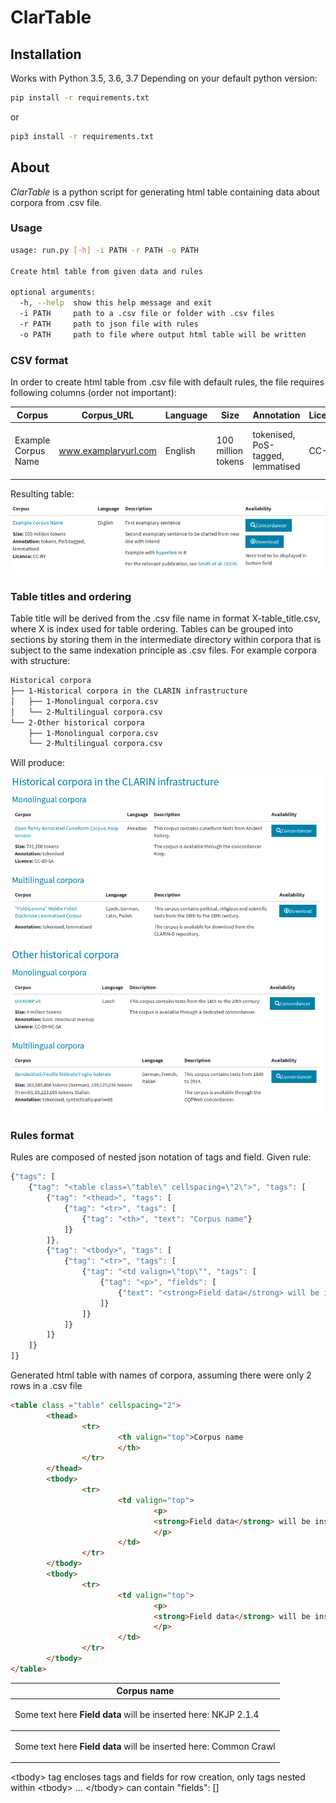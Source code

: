 ClarTable
=========

Installation
------------
Works with Python 3.5, 3.6, 3.7
Depending on your default python version:
```bash
pip install -r requirements.txt
```
or
```bash
pip3 install -r requirements.txt
```

About
-----
*ClarTable* is a python script for generating html table containing data about corpora from .csv file.


### Usage
```bash
usage: run.py [-h] -i PATH -r PATH -o PATH

Create html table from given data and rules

optional arguments:
  -h, --help  show this help message and exit
  -i PATH     path to a .csv file or folder with .csv files
  -r PATH     path to json file with rules
  -o PATH     path to file where output html table will be written
```

### CSV format
In order to create html table from .csv file with default rules, the file requires following columns (order not important):

Corpus | Corpus_URL | Language | Size | Annotation | Licence | Description | Buttons | Buttons_URL | Publication | Publication_URL | Note
-------|------------|----------|------|------------|---------|-------------|---------|-------------|-------------|-----------------|-------
Example Corpus Name | www.examplaryurl.com | English | 100 million tokens | tokenised, PoS-tagged, lemmatised | CC-BY | First examplary sentence#SEPSecond examplary sentence to be started from new line#SEPExample with ```<a href="http://some.url">hyperlink</a>``` in it | Concordancer#SEPDownload | https://www.concordancer.com/#SEPhttps://www.download.com | Smith et al. (3019) | https://publication.url | Note text to be displayed in button field

Resulting table:
![Examplary table](docs/media/example.png)

### Table titles and ordering
Table title will be derived from the .csv file name in format X-table_title.csv, where X is index used for table ordering. 
Tables can be grouped into sections by storing them in the intermediate directory within corpora that is subject to the same indexation principle as .csv files.
For example corpora with structure:
```bash
Historical corpora
├── 1-Historical corpora in the CLARIN infrastructure
│   ├── 1-Monolingual corpora.csv
│   └── 2-Multilingual corpora.csv
└── 2-Other historical corpora
    ├── 1-Monolingual corpora.csv
    └── 2-Multilingual corpora.csv
```
Will produce:

![Examplary corpora](docs/media/corpora.png)

### Rules format
Rules are composed of nested json notation of tags and field. 
Given rule:
```javascript
{"tags": [
	{"tag": "<table class=\"table\" cellspacing=\"2\">", "tags": [
		{"tag": "<thead>", "tags": [
			{"tag": "<tr>", "tags": [
				{"tag": "<th>", "text": "Corpus name"}
			]}	
		]},
		{"tag": "<tbody>", "tags": [
			{"tag": "<tr>", "tags": [
				{"tag": "<td valign=\"top\"", "tags": [
					{"tag": "<p>", "fields": [
						{"text": "<strong>Field data</strong> will be inserted here: %s", "columns": ['column_name_in_csv_file']}
					]}
				]}
			]}
		]}
	]}
]}
```

Generated html table with names of corpora, assuming there were only 2 rows in a .csv file
```html
<table class ="table" cellspacing="2">
        <thead>
                <tr>
                        <th valign="top">Corpus name
                        </th>
                </tr>
        </thead>
        <tbody>
                <tr>
                        <td valign="top">
                                <p>
                                <strong>Field data</strong> will be inserted here: NKJP 2.1.4
                                </p>
                        </td>
                </tr>
        </tbody>
        <tbody>
                <tr>
                        <td valign="top">
                                <p>
                                <strong>Field data</strong> will be inserted here: Common Crawl
                                </p>
                        </td>
                </tr>
        </tbody>
</table>

```
<table class ="table" cellspacing="2">
        <thead>
                <tr>
                        <th valign="top">Corpus name
                        </th>
                </tr>
        </thead>
        <tbody>
                <tr>
                        <td valign="top">
                                <p>Some text here
                                <strong>Field data</strong> will be inserted here: NKJP 2.1.4
                                </p>
                        </td>
                </tr>
        </tbody>
        <tbody>
                <tr>
                        <td valign="top">
                                <p>Some text here
                                <strong>Field data</strong> will be inserted here: Common Crawl
                                </p>
                        </td>
                </tr>
        </tbody>
</table>



\<tbody\> tag encloses tags and fields for row creation, only tags nested within \<tbody\> ... \</tbody\> can contain "fields": []

	
